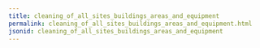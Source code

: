 ```yaml
---
title: cleaning_of_all_sites_buildings_areas_and_equipment
permalink: cleaning_of_all_sites_buildings_areas_and_equipment.html
jsonid: cleaning_of_all_sites_buildings_areas_and_equipment
---
```

